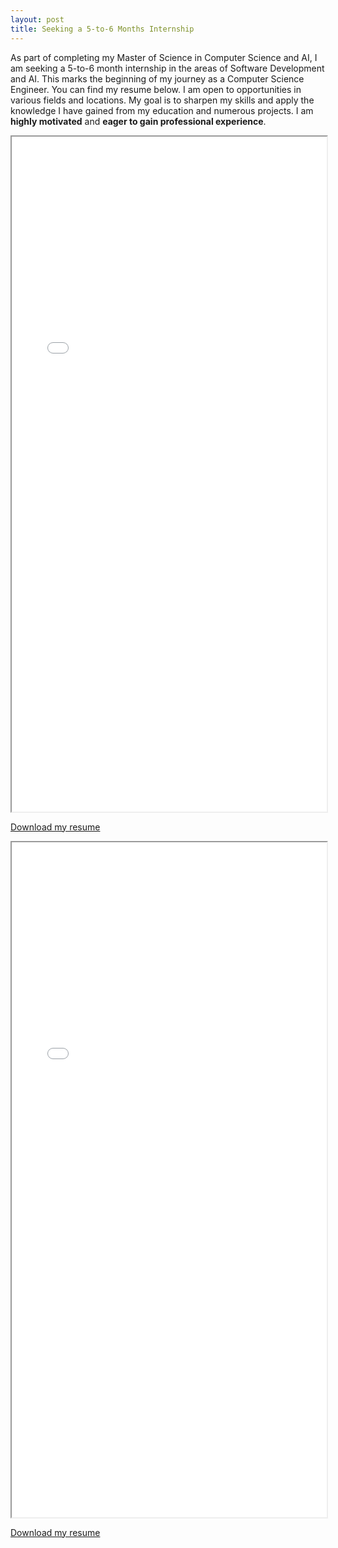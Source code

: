 ```yaml
---
layout: post
title: Seeking a 5-to-6 Months Internship
---
```


As part of completing my Master of Science in Computer Science and AI, I am seeking a 5-to-6 month internship in the areas of Software Development and AI.
This marks the beginning of my journey as a Computer Science Engineer. You can find my resume below. I am open to opportunities in various fields and locations. My goal is to sharpen my skills and apply the knowledge I have gained from my education and numerous projects. I am **highly motivated** and **eager to gain professional experience**.

<iframe src="{{site.baseurl}}/assets/cv.pdf" width="100%" height="1080px">
    This browser does not support PDFs. Please download the PDF to view it: 
    <a href="{{site.baseurl}}/assets/cv.pdf">Download PDF</a>.
</iframe>

[Download my resume]({{site.baseurl}}/assets/cv.pdf)

<iframe src="{{site.baseurl}}/assets/CV_Belghomari_October.pdf" width="100%" height="1080px">
    This browser does not support PDFs. Please download the PDF to view it: 
    <a href="{{site.baseurl}}/assets/CV_Belghomari_October.pdf">Download PDF</a>.
</iframe>

[Download my resume]({{site.baseurl}}/assets/CV_Belghomari_October.pdf)